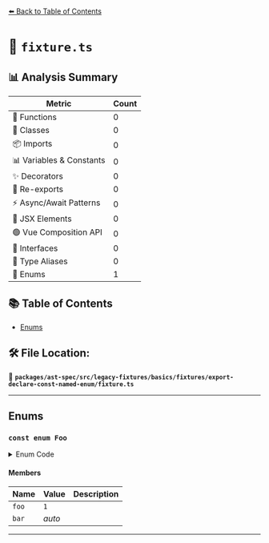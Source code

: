 [⬅️ Back to Table of Contents](../../../../../../../index.md)

# 📄 `fixture.ts`

## 📊 Analysis Summary

| Metric | Count |
|--------|-------|
| 🔧 Functions | 0 |
| 🧱 Classes | 0 |
| 📦 Imports | 0 |
| 📊 Variables & Constants | 0 |
| ✨ Decorators | 0 |
| 🔄 Re-exports | 0 |
| ⚡ Async/Await Patterns | 0 |
| 💠 JSX Elements | 0 |
| 🟢 Vue Composition API | 0 |
| 📐 Interfaces | 0 |
| 📑 Type Aliases | 0 |
| 🎯 Enums | 1 |

## 📚 Table of Contents

- [Enums](#enums)

## 🛠️ File Location:
📂 **`packages/ast-spec/src/legacy-fixtures/basics/fixtures/export-declare-const-named-enum/fixture.ts`**


---

## Enums

### `const enum Foo`

<details><summary>Enum Code</summary>

```ts
export declare const enum Foo {
  foo = 1,
  bar,
}
```
</details>

#### Members

| Name | Value | Description |
|------|-------|-------------|
| `foo` | `1` |  |
| `bar` | *auto* |  |


---